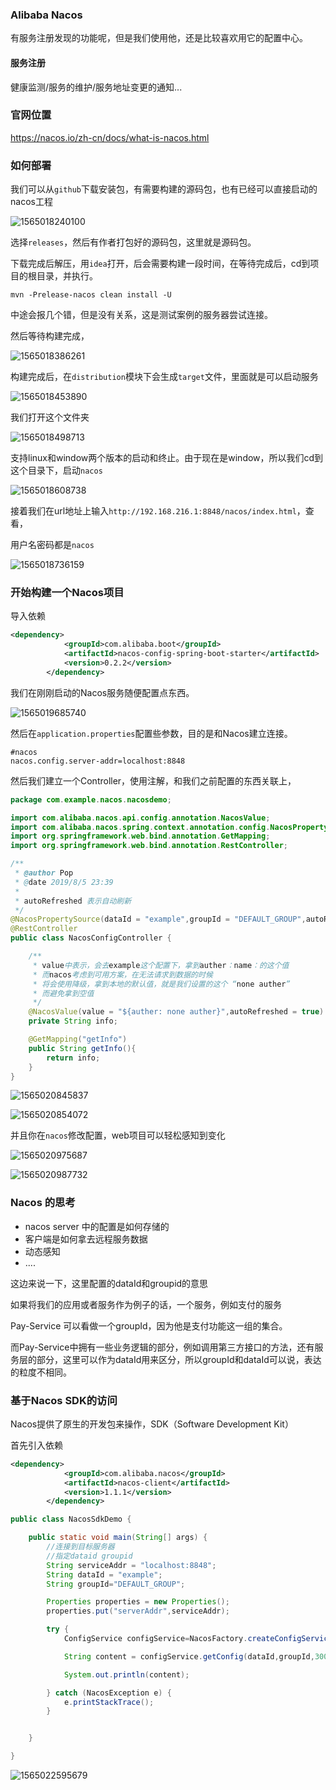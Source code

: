 ### Alibaba Nacos 

有服务注册发现的功能呢，但是我们使用他，还是比较喜欢用它的配置中心。

#### 服务注册

健康监测/服务的维护/服务地址变更的通知...

### 官网位置

https://nacos.io/zh-cn/docs/what-is-nacos.html

### 如何部署

我们可以从`github`下载安装包，有需要构建的源码包，也有已经可以直接启动的nacos工程

![1565018240100](https://github.com/PopCandier/Nacos-Demo/blob/master/img/1565018240100.png)

选择`releases`，然后有作者打包好的源码包，这里就是源码包。

下载完成后解压，用`idea`打开，后会需要构建一段时间，在等待完成后，cd到项目的根目录，并执行。

```
mvn -Prelease-nacos clean install -U  
```

中途会报几个错，但是没有关系，这是测试案例的服务器尝试连接。

然后等待构建完成，

![1565018386261](https://github.com/PopCandier/Nacos-Demo/blob/master/img/1565018386261.png)

构建完成后，在`distribution`模块下会生成`target`文件，里面就是可以启动服务

![1565018453890](https://github.com/PopCandier/Nacos-Demo/blob/master/img/1565018453890.png)

我们打开这个文件夹

![1565018498713](https://github.com/PopCandier/Nacos-Demo/blob/master/img/1565018498713.png)

支持linux和window两个版本的启动和终止。由于现在是window，所以我们cd到这个目录下，启动`nacos`

![1565018608738](https://github.com/PopCandier/Nacos-Demo/blob/master/img/1565018608738.png)

接着我们在url地址上输入`http://192.168.216.1:8848/nacos/index.html`，查看，

用户名密码都是`nacos`

![1565018736159](https://github.com/PopCandier/Nacos-Demo/blob/master/img/1565018736159.png)

### 开始构建一个Nacos项目

导入依赖

```xml
<dependency>
            <groupId>com.alibaba.boot</groupId>
            <artifactId>nacos-config-spring-boot-starter</artifactId>
            <version>0.2.2</version>
        </dependency>
```

我们在刚刚启动的Nacos服务随便配置点东西。

![1565019685740](https://github.com/PopCandier/Nacos-Demo/blob/master/img/1565019685740.png)

然后在`application.properties`配置些参数，目的是和Nacos建立连接。

```properties
#nacos
nacos.config.server-addr=localhost:8848
```

然后我们建立一个Controller，使用注解，和我们之前配置的东西关联上，

```java
package com.example.nacos.nacosdemo;

import com.alibaba.nacos.api.config.annotation.NacosValue;
import com.alibaba.nacos.spring.context.annotation.config.NacosPropertySource;
import org.springframework.web.bind.annotation.GetMapping;
import org.springframework.web.bind.annotation.RestController;

/**
 * @author Pop
 * @date 2019/8/5 23:39
 *
 * autoRefreshed 表示自动刷新
 */
@NacosPropertySource(dataId = "example",groupId = "DEFAULT_GROUP",autoRefreshed = true)
@RestController
public class NacosConfigController {

    /**
     * value中表示，会去example这个配置下，拿到auther：name：的这个值
     * 而nacos考虑到可用方案，在无法请求到数据的时候
     * 将会使用降级，拿到本地的默认值，就是我们设置的这个 “none auther”
     * 而避免拿到空值
     */
    @NacosValue(value = "${auther: none auther}",autoRefreshed = true)
    private String info;

    @GetMapping("getInfo")
    public String getInfo(){
        return info;
    }
}
```

![1565020845837](https://github.com/PopCandier/Nacos-Demo/blob/master/img/1565020845837.png)

![1565020854072](https://github.com/PopCandier/Nacos-Demo/blob/master/img/1565020854072.png)

并且你在`nacos`修改配置，web项目可以轻松感知到变化

![1565020975687](https://github.com/PopCandier/Nacos-Demo/blob/master/img/1565020975687.png)

![1565020987732](https://github.com/PopCandier/Nacos-Demo/blob/master/img/1565020987732.png)

### Nacos 的思考

* nacos server 中的配置是如何存储的
* 客户端是如何拿去远程服务数据
* 动态感知
* ....

这边来说一下，这里配置的dataId和groupid的意思

如果将我们的应用或者服务作为例子的话，一个服务，例如支付的服务

Pay-Service 可以看做一个groupId，因为他是支付功能这一组的集合。

而Pay-Service中拥有一些业务逻辑的部分，例如调用第三方接口的方法，还有服务层的部分，这里可以作为dataId用来区分，所以groupId和dataId可以说，表达的粒度不相同。

### 基于Nacos SDK的访问

Nacos提供了原生的开发包来操作，SDK（Software Development Kit）

首先引入依赖

```xml
<dependency>
            <groupId>com.alibaba.nacos</groupId>
            <artifactId>nacos-client</artifactId>
            <version>1.1.1</version>
        </dependency>
```

```java
public class NacosSdkDemo {

    public static void main(String[] args) {
        //连接到目标服务器
        //指定dataid groupid
        String serviceAddr = "localhost:8848";
        String dataId = "example";
        String groupId="DEFAULT_GROUP";

        Properties properties = new Properties();
        properties.put("serverAddr",serviceAddr);

        try {
            ConfigService configService=NacosFactory.createConfigService(properties);

            String content = configService.getConfig(dataId,groupId,3000);

            System.out.println(content);

        } catch (NacosException e) {
            e.printStackTrace();
        }


    }

}
```

![1565022595679](https://github.com/PopCandier/Nacos-Demo/blob/master/img/1565022595679.png)

